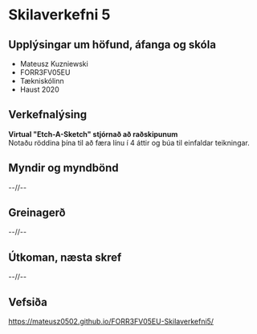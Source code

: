 # Skilaverkefni 5
## Upplýsingar um höfund, áfanga og skóla
- Mateusz Kuzniewski
- FORR3FV05EU
- Tækniskólinn
- Haust 2020
## Verkefnalýsing
**Virtual "Etch-A-Sketch" stjórnað að raðskipunum**  
Notaðu röddina þína til að færa línu í 4 áttir og búa til einfaldar teikningar.
## Myndir og myndbönd
--//--
## Greinagerð
--//--
## Útkoman, næsta skref
--//--
## Vefsiða
https://mateusz0502.github.io/FORR3FV05EU-Skilaverkefni5/
